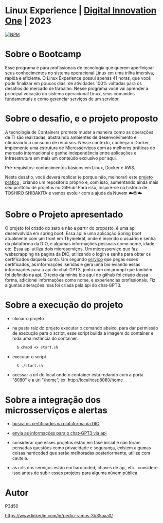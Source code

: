 # Linux Experience | [Digital Innovation One](https://web.dio.me/) | 2023
 
[![NPM](https://img.shields.io/npm/l/react)](https://github.com/P3d50/Santander-Bootcamp-Mobile-Developer-Digital-Innovation-One-2021/blob/main/LICENSE) 

# Sobre o Bootcamp

Esse programa é para profissionais de tecnologia que querem aperfeiçoar seus conhecimentos no sistema operacional Linux em uma trilha imersiva, rápida e eficiente. O Linux Experience possui apenas 41 horas, que você pode finalizar em poucos dias, de atividades 100% voltadas para os desafios do mercado de trabalho.   Nesse programa você vai aprender a principal vocação do sistema operacional Linux, seus comandos fundamentais e como gerenciar serviços de um servidor.

# Sobre o desafio, e o projeto proposto

A tecnologia de Containers promete mudar a maneira como as operações de TI são realizadas, abstraindo ambientes de desenvolvimento e otimizando o consumo de recursos. Nesse contexto, conheça o Docker, implemente uma estrutura de Microsserviços com as melhores práticas do mercado internacional e ganhe independência entre aplicações e infraestrutura em mais um conteúdo exclusivo por aqui.

Pré-requisitos: conhecimentos básicos em Linux, Docker e AWS.

Neste desafio, você deverá replicar (e porque não, melhorar) este [projeto prático](https://github.com/denilsonbonatti/toshiro-shibakita) 
, criando um repositório próprio e, com isso, aumentando ainda mais seu portfólio de projetos no GitHub! Para isso, inspire-se na história de TOSHIRO SHIBAKITA e vamos evoluir com a ajuda da Nuvem ☁️😍☁️


# Sobre o Projeto apresentado

O projeto foi criado do zero e não a partir do proposto, é uma api desenvolvida em  spring boot. Essa api é uma aplicação Spring boot atualmente com um front em Thymeleaf, 
onde é inserido o usuário e senha da plataforma da DIO, e algumas informações pessoais como nome, idade, etc. Essa api utiliza dois microserviços. Um [microsserviço](https://github.com/P3d50/certificates) que faz webscrapping na pagina da DIO, utilizando o login e senha para obter os certificados daquela conta. Um segundo [serviço](https://github.com/P3d50/chatgtp) que pegas esses certificados, as informações iseridas e gera uma bio eviando essas informações para a api do chat-GPT3, junto com um prompt que também foi definido na api. O texto da minha [bio](https://github.com/P3d50/P3d50/blob/main/README.md) aqui do github foi criado dessa forma, adicionei informações como nome, e experiencias profissionais. Fiz algumas alterações mas foi criada pela api do chat-GPT3.


# Sobre a execução do projeto
  - clonar o projeto
  - na pasta raiz do projeto executar o comando abaixo, para dar permissão de execução para o script, esse script builda a imagem do container e roda uma instância do container.

    ```bash
      $ chmod +x start.sh
    ```
  - executar o script 
    ```bash
      $ ./start.sh
    ```
    
  - acessar a url do local onde o container está rodando com a porta "8080" e a uri "/home", ex: http://localhost:8080/home
 

# Sobre a integração dos microsserviços e alertas

 - [busca os certificados na plataforma da DIO](https://github.com/P3d50/certificates)
 - [envia as informações para o chat-GPT3 via api](https://github.com/P3d50/chatgtp)
 
 - considerar que esses projetos estão em fase inicial e não foram pensadas questões como privacidade e segurança, existem algumas coisas hardcoded que serão melhoradas posteriormente, utilize com cautela.
 - as urls dos serviços estão em hardcoded, chaves de api, etc.. considere isso antes de subir esses projetos para alguma núvem pública.
 
 


# Autor

P3d50

https://www.linkedin.com/in/pedro-ramos-3b35aaa0/
